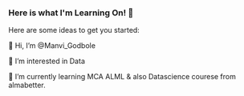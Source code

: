 ### Here is what I'm Learning On!  👋


Here are some ideas to get you started:

👋 Hi, I’m @Manvi_Godbole

👀 I’m interested in Data

🌱 I’m currently learning MCA ALML & also Datascience courese from almabetter.
